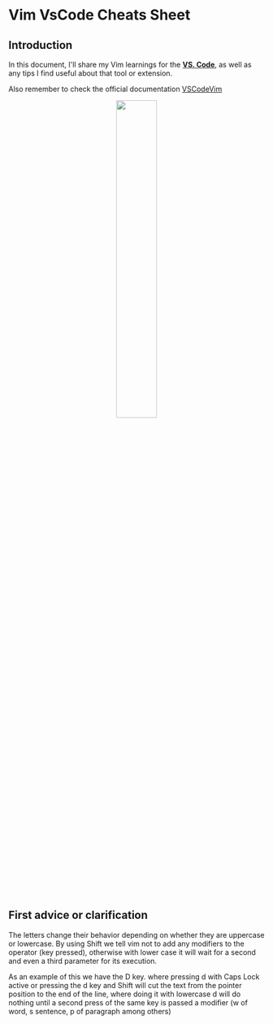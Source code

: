 # Vim VsCode Cheats Sheet

## Introduction

In this document, I'll share my Vim learnings for the **[VS. Code](https://code.visualstudio.com)**, as well as any tips I find useful about that tool or extension.

Also remember to check the official documentation [VSCodeVim](https://github.com/VSCodeVim/Vim)

<p align="center" width="100%">
    <img width="40%" src="https://raw.githubusercontent.com/VSCodeVim/Vim/master/images/icon.png"> 
</p>


## First advice or clarification

The letters change their behavior depending on whether they are uppercase or lowercase. By using Shift we tell vim not to add any modifiers to the operator (key pressed), otherwise with lower case it will wait for a second and even a third parameter for its execution.

As an example of this we have the D key. where pressing d with Caps Lock active or pressing the d key and Shift will cut the text from the pointer position to the end of the line, where doing it with lowercase d will do nothing until a second press of the same key is passed a modifier (w of word, s sentence, p of paragraph among others)


